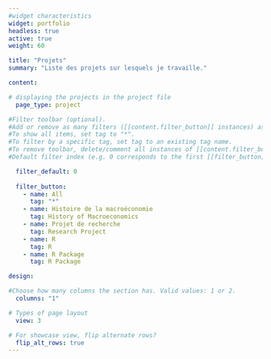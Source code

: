 ```yaml
---
#widget characteristics
widget: portfolio
headless: true
active: true
weight: 60

title: "Projets"
summary: "Liste des projets sur lesquels je travaille."

content:

# displaying the projects in the project file
  page_type: project

#Filter toolbar (optional).
#Add or remove as many filters ([[content.filter_button]] instances) as you like.
#To show all items, set tag to "*".
#To filter by a specific tag, set tag to an existing tag name.
#To remove toolbar, delete/comment all instances of [[content.filter_button]] below.
#Default filter index (e.g. 0 corresponds to the first [[filter_button]] instance below).

  filter_default: 0
  
  filter_button:
    - name: All 
      tag: "*"
    - name: Histoire de la macroéconomie 
      tag: History of Macroeconomics
    - name: Projet de recherche 
      tag: Research Project
    - name: R
      tag: R
    - name: R Package
      tag: R Package

design:

#Choose how many columns the section has. Valid values: 1 or 2.
  columns: "1"

# Types of page layout
  view: 3

# For showcase view, flip alternate rows?
  flip_alt_rows: true
---
```


